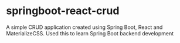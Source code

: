 # springboot-react-crud
A simple CRUD application created using Spring Boot, React and MaterializeCSS. Used this to learn Spring Boot backend development
